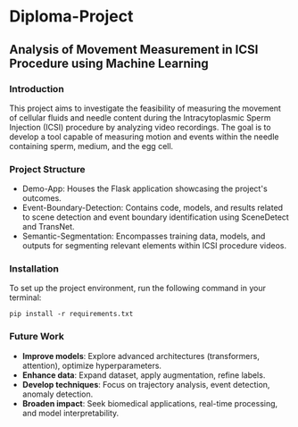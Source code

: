 # Diploma-Project

## Analysis of Movement Measurement in ICSI Procedure using Machine Learning

### Introduction

This project aims to investigate the feasibility of measuring the movement of cellular fluids and needle content during the Intracytoplasmic Sperm Injection (ICSI) procedure by analyzing video recordings. The goal is to develop a tool capable of measuring motion and events within the needle containing sperm, medium, and the egg cell.


### Project Structure

- Demo-App: Houses the Flask application showcasing the project's outcomes.
- Event-Boundary-Detection: Contains code, models, and results related to scene detection and event boundary identification using SceneDetect and TransNet.
- Semantic-Segmentation: Encompasses training data, models, and outputs for segmenting relevant elements within ICSI procedure videos.


### Installation

To set up the project environment, run the following command in your terminal:
```
pip install -r requirements.txt
```

### Future Work

- **Improve models**: Explore advanced architectures (transformers, attention), optimize hyperparameters.
- **Enhance data**: Expand dataset, apply augmentation, refine labels.
- **Develop techniques**: Focus on trajectory analysis, event detection, anomaly detection.
- **Broaden impact**: Seek biomedical applications, real-time processing, and model interpretability.
